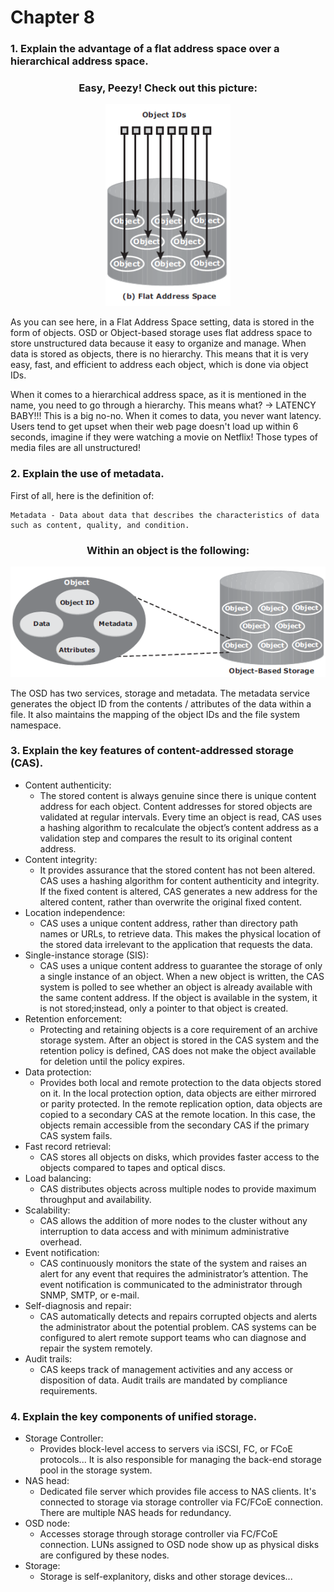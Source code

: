 # Chapter 8

### 1. Explain the advantage of a flat address space over a hierarchical address space.

### <center>Easy, Peezy! Check out this picture:</center>

<center><img src="images/FAS.png" width="200"></center>

As you can see here, in a Flat Address Space setting, data is stored in the form of objects. OSD or Object-based storage uses flat address space to store unstructured data because it easy to organize and manage. When data is stored as objects, there is no hierarchy. This means that it is very easy, fast, and efficient to address each object, which is done via object IDs.

When it comes to a hierarchical address space, as it is mentioned in the name, you need to go through a hierarchy. This means what? → LATENCY BABY!!! This is a big no-no. When it comes to data, you never want latency. Users tend to get upset when their web page doesn't load up within 6 seconds, imagine if they were watching a movie on Netflix! Those types of media files are all unstructured!

### 2. Explain the use of metadata.

First of all, here is the definition of:

    Metadata - Data about data that describes the characteristics of data
    such as content, quality, and condition.

### <center>Within an object is the following:</center>

<center><img src="images/obj.png" width="600"></center>

The OSD has two services, storage and metadata. The metadata service generates the object ID from the contents / attributes of the data within a file. It also maintains the mapping of the object IDs and the file system namespace.

### 3. Explain the key features of content-addressed storage (CAS).

* Content authenticity: 
    * The stored content is always genuine since there is unique content address for each object. Content addresses for stored objects are validated at regular intervals. Every time an object is read, CAS
    uses a hashing algorithm to recalculate the object’s content address as a
    validation step and compares the result to its original content address.
* Content integrity: 
    * It provides assurance that the stored content has not
    been altered. CAS uses a hashing algorithm for content authenticity and
    integrity. If the fixed content is altered, CAS generates a new address for
    the altered content, rather than overwrite the original fixed content.
* Location independence: 
    * CAS uses a unique content address, rather than directory path names or URLs, to retrieve data. This makes the physical location of the stored data irrelevant to the application that requests the data.
* Single-instance storage (SIS): 
    * CAS uses a unique content address to guarantee the storage of only a single instance of an object. When a new object is written, the CAS system is polled to see whether an object is already available with the same content address. If the object is available in the system, it is not stored;instead, only a pointer to that object is created.
* Retention enforcement: 
    * Protecting and retaining objects is a core requirement of an archive storage system. After an object is stored in the CAS system and the retention policy is defined, CAS does not make the object available for deletion until the policy expires.
* Data protection: 
    * Provides both local and remote protection to the data objects stored on it. In the local protection option, data objects are either mirrored or parity protected. In the remote replication option, data objects are copied to a secondary CAS at the remote location. In this case, the objects remain accessible from the secondary CAS if the primary CAS system fails.
* Fast record retrieval: 
    * CAS stores all objects on disks, which provides faster
    access to the objects compared to tapes and optical discs.
* Load balancing: 
    * CAS distributes objects across multiple nodes to provide maximum throughput and availability.
* Scalability: 
    * CAS allows the addition of more nodes to the cluster without any interruption to data access and with minimum administrative overhead.
* Event notification: 
    * CAS continuously monitors the state of the system and raises an alert for any event that requires the administrator’s attention. The event notification is communicated to the administrator through SNMP, SMTP, or e-mail.
* Self-diagnosis and repair: 
    * CAS automatically detects and repairs corrupted objects and alerts the administrator about the potential problem. CAS systems can be configured to alert remote support teams who can diagnose and repair the system remotely.
* Audit trails: 
    * CAS keeps track of management activities and any access or disposition of data. Audit trails are mandated by compliance requirements.

### 4. Explain the key components of unified storage.
* Storage Controller:
    * Provides block-level access to servers via iSCSI, FC, or FCoE protocols... It is also responsible for managing the back-end storage pool in the storage system.
* NAS head:
    * Dedicated file server which provides file access to NAS clients. It's connected to storage via storage controller via FC/FCoE connection. There are multiple NAS heads for redundancy.
* OSD node:
    * Accesses storage through storage controller via FC/FCoE connection. LUNs assigned to OSD node show up as physical disks are configured by these nodes.
* Storage:
    * Storage is self-explanitory, disks and other storage devices...